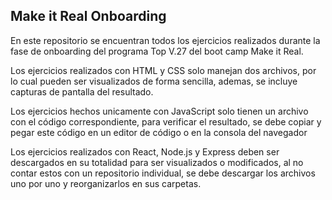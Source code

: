 ## Make it Real Onboarding

En este repositorio se encuentran todos los ejercicios realizados durante la fase de onboarding del programa Top V.27 del boot camp Make it Real.

Los ejercicios realizados con HTML y CSS solo manejan dos archivos, por lo cual pueden ser visualizados de forma sencilla, ademas, se incluye capturas de pantalla del resultado.

Los ejercicios hechos unicamente con JavaScript solo tienen un archivo con el código correspondiente, para verificar el resultado, se debe copiar y pegar este código en un editor de código o en la consola del navegador

Los ejercicios realizados con React, Node.js y Express deben ser descargados en su totalidad para ser visualizados o modificados, al no contar estos con un repositorio individual, se debe descargar los archivos uno por uno y reorganizarlos en sus carpetas.
